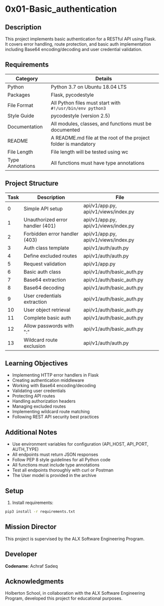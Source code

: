 # 0x01-Basic_authentication

## Description

This project implements basic authentication for a RESTful API using Flask. It covers error handling, route protection, and basic auth implementation including Base64 encoding/decoding and user credential validation.

## Requirements

| Category          | Details                                                                 |
|-------------------|-------------------------------------------------------------------------|
| Python            | Python 3.7 on Ubuntu 18.04 LTS                                         |
| Packages          | Flask, pycodestyle                                                     |
| File Format       | All Python files must start with `#!/usr/bin/env python3`              |
| Style Guide       | pycodestyle (version 2.5)                                              |
| Documentation     | All modules, classes, and functions must be documented                 |
| README            | A README.md file at the root of the project folder is mandatory        |
| File Length       | File length will be tested using wc                                    |
| Type Annotations  | All functions must have type annotations                               |

## Project Structure

| Task | Description | File |
|------|-------------|------|
| 0    | Simple API setup | api/v1/app.py, api/v1/views/index.py |
| 1    | Unauthorized error handler (401) | api/v1/app.py, api/v1/views/index.py |
| 2    | Forbidden error handler (403) | api/v1/app.py, api/v1/views/index.py |
| 3    | Auth class template | api/v1/auth/auth.py |
| 4    | Define excluded routes | api/v1/auth/auth.py |
| 5    | Request validation | api/v1/app.py |
| 6    | Basic auth class | api/v1/auth/basic_auth.py |
| 7    | Base64 extraction | api/v1/auth/basic_auth.py |
| 8    | Base64 decoding | api/v1/auth/basic_auth.py |
| 9    | User credentials extraction | api/v1/auth/basic_auth.py |
| 10   | User object retrieval | api/v1/auth/basic_auth.py |
| 11   | Complete basic auth | api/v1/auth/basic_auth.py |
| 12   | Allow passwords with ":" | api/v1/auth/basic_auth.py |
| 13   | Wildcard route exclusion | api/v1/auth/auth.py |

## Learning Objectives

- Implementing HTTP error handlers in Flask
- Creating authentication middleware
- Working with Base64 encoding/decoding
- Validating user credentials
- Protecting API routes
- Handling authorization headers
- Managing excluded routes
- Implementing wildcard route matching
- Following REST API security best practices

## Additional Notes

- Use environment variables for configuration (API_HOST, API_PORT, AUTH_TYPE)
- All endpoints must return JSON responses
- Follow PEP 8 style guidelines for all Python code
- All functions must include type annotations
- Test all endpoints thoroughly with curl or Postman
- The User model is provided in the archive

## Setup

1. Install requirements:
```bash
pip3 install -r requirements.txt
```

## Mission Director
This project is supervised by the ALX Software Engineering Program.

## Developer
**Codename**: Achraf Sadeq

## Acknowledgments
Holberton School, in collaboration with the ALX Software Engineering Program, developed this project for educational purposes.

